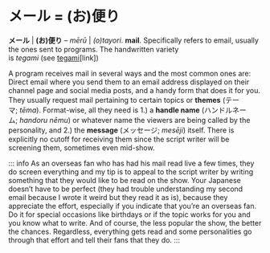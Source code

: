 # メール = (お)便り

**メール** | **(お)便り** – *mērū* | *(o)tayori*. **mail**. Specifically refers to email, usually the ones sent to programs. The handwritten variety is *tegami* (see [tegami](https://whimsicaltranslations.wordpress.com/seiyuu-subculture-term-glossary/#tegami)[link])

A program receives mail in several ways and the most common ones are: Direct email where you send them to an email address displayed on their channel page and social media posts, and a handy form that does it for you. They usually request mail pertaining to certain topics or **themes** (テーマ; *tēma*). Format-wise, all they need is 1.) a **handle name** (ハンドルネーム; *handoru nēmu*) or whatever name the viewers are being called by the personality, and 2.) the **message** (メッセージ; *mesēji*) itself. There is explicitly no cutoff for receiving them since the script writer will be screening them, sometimes even mid-show. 

::: info
As an overseas fan who has had his mail read live a few times, they do screen everything and my tip is to appeal to the script writer by writing something that they would like to be read on the show. Your Japanese doesn’t have to be perfect (they had trouble understanding my second email because I wrote it weird but they read it as is), because they appreciate the effort, especially if you indicate that you’re an overseas fan. Do it for special occasions like birthdays or if the topic works for you and you know what to write. And of course, the less popular the show, the better the chances. Regardless, everything gets read and some personalities go through that effort and tell their fans that they do.
:::
